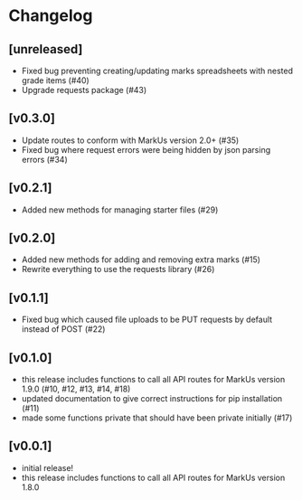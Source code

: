 # Changelog

## [unreleased]
- Fixed bug preventing creating/updating marks spreadsheets with nested grade items (#40)
- Upgrade requests package (#43)

## [v0.3.0]
- Update routes to conform with MarkUs version 2.0+ (#35)
- Fixed bug where request errors were being hidden by json parsing errors (#34)

## [v0.2.1]
- Added new methods for managing starter files (#29)

## [v0.2.0]
- Added new methods for adding and removing extra marks (#15)
- Rewrite everything to use the requests library (#26)

## [v0.1.1]
- Fixed bug which caused file uploads to be PUT requests by default instead of POST (#22)

## [v0.1.0]
- this release includes functions to call all API routes for MarkUs version 1.9.0 (#10, #12, #13, #14, #18)
- updated documentation to give correct instructions for pip installation (#11)
- made some functions private that should have been private initially (#17)

## [v0.0.1]
- initial release!
- this release includes functions to call all API routes for MarkUs version 1.8.0
